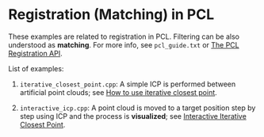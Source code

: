 # Registration (Matching) in PCL

These examples are related to registration in PCL.
Filtering can be also understood as **matching**.
For more info, see `pcl_guide.txt` or
[The PCL Registration API](https://pcl.readthedocs.io/projects/tutorials/en/latest/registration_api.html#registration-api).

List of examples:

1. `iterative_closest_point.cpp`: A simple ICP is performed between artificial point clouds; see [How to use iterative closest point](https://pcl.readthedocs.io/projects/tutorials/en/latest/iterative_closest_point.html#iterative-closest-point).

2. `interactive_icp.cpp`: A point cloud is moved to a target position step by step using ICP and the process is **visualized**; see [Interactive Iterative Closest Point](https://pcl.readthedocs.io/projects/tutorials/en/latest/interactive_icp.html#interactive-icp).
